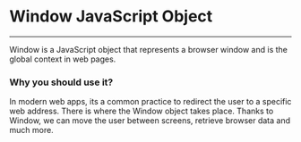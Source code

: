 # Window JavaScript Object
---
Window is a JavaScript object that represents a browser window and is the global context in web pages.

### Why you should use it?
In modern web apps, its a common practice to redirect the user to a specific web address. There is where the Window object takes place. 
Thanks to Window, we can move the user between screens, retrieve browser data and much more.
